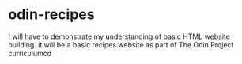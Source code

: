 # odin-recipes
I will have to demonstrate my understanding of basic HTML website building. 
it will be a basic recipes website as part of The Odin Project curriculumcd 